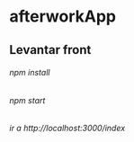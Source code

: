 # afterworkApp

## Levantar front
###### npm install
###### npm start
###### ir a http://localhost:3000/index